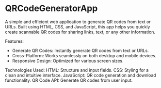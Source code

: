 # QRCodeGeneratorApp
A simple and efficient web application to generate QR codes from text or URLs. Built using HTML, CSS, and JavaScript, this app helps you quickly create scannable QR codes for sharing links, text, or any other information.

Features:
* Generate QR Codes: Instantly generate QR codes from text or URLs.
* Cross-Platform: Works seamlessly on both desktop and mobile devices.
* Responsive Design: Optimized for various screen sizes.

Technologies Used:
HTML: Structure and input fields.
CSS: Styling for a clean and intuitive interface.
JavaScript: QR code generation and download functionality.
QR Code API: Generate QR codes from user input.

